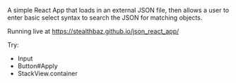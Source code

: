 A simple React App that loads in an external JSON file,
then allows a user to enter basic select syntax to search the JSON for matching objects.


Running live at
https://stealthbaz.github.io/json_react_app/

Try:
* Input
* Button#Apply
* StackView.container
 

